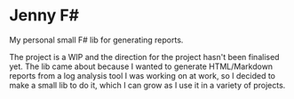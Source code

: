 # Jenny F#
My personal small F# lib for generating reports.

The project is a WIP and the direction for the project hasn't been finalised yet. The lib came about because I wanted to generate HTML/Markdown reports from a log analysis tool I was working on at work, so I decided to make a small lib to do it, which I can grow as I use it in a variety of projects.
